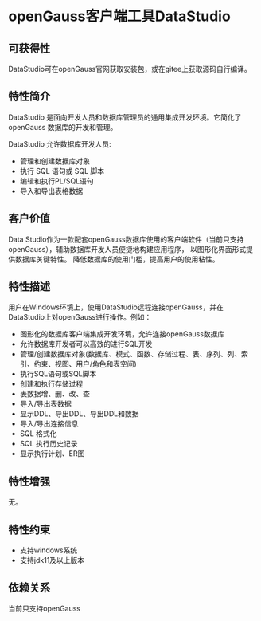# openGauss客户端工具DataStudio

## 可获得性<a name="section56086982"></a>

DataStudio可在openGauss官网获取安装包，或在gitee上获取源码自行编译。

## 特性简介<a name="section35020791"></a>

DataStudio 是面向开发人员和数据库管理员的通用集成开发环境。它简化了openGauss 数据库的开发和管理。

DataStudio 允许数据库开发人员:

-   管理和创建数据库对象
-   执行 SQL 语句或 SQL 脚本
-   编辑和执行PL/SQL语句
-   导入和导出表格数据

## 客户价值<a name="section46751668"></a>

Data Studio作为一款配套openGauss数据库使用的客户端软件（当前只支持openGauss），辅助数据库开发人员便捷地构建应用程序， 以图形化界面形式提供数据库关键特性。 降低数据库的使用门槛，提高用户的使用粘性。

## 特性描述<a name="section18111828"></a>

用户在Windows环境上，使用DataStudio远程连接openGauss，并在DataStudio上对openGauss进行操作。例如：

-   图形化的数据库客户端集成开发环境，允许连接openGauss数据库
-   允许数据库开发者可以高效的进行SQL开发
-   管理/创建数据库对象\(数据库、模式、函数、存储过程、表、序列、列、索引、约束、视图、用户/角色和表空间\)
-   执行SQL语句或SQL脚本
-   创建和执行存储过程
-   表数据增、删、改、查
-   导入/导出表数据
-   显示DDL、导出DDL、导出DDL和数据
-   导入/导出连接信息
-   SQL 格式化
-   SQL 执行历史记录
-   显示执行计划、ER图

## 特性增强<a name="section28788730"></a>

无。

## 特性约束<a name="section06531946143616"></a>

-   支持windows系统
-   支持jdk11及以上版本

## 依赖关系<a name="section1498823744320"></a>

当前只支持openGauss

